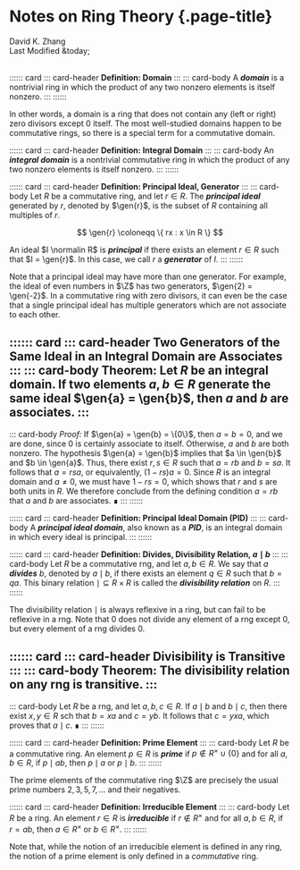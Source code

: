 # Notes on Ring Theory {.page-title}

<div class="text-center">
    David K. Zhang<br>
    Last Modified &today;
</div><br>

:::::: card
::: card-header
**Definition: Domain**
:::
::: card-body
A ___domain___ is a nontrivial ring in which the product of any two nonzero elements is itself nonzero.
:::
::::::

In other words, a domain is a ring that does not contain any (left or right) zero divisors except $0$ itself. The most well-studied domains happen to be commutative rings, so there is a special term for a commutative domain.

:::::: card
::: card-header
**Definition: Integral Domain**
:::
::: card-body
An ___integral domain___ is a nontrivial commutative ring in which the product of any two nonzero elements is itself nonzero.
:::
::::::

:::::: card
::: card-header
**Definition: Principal Ideal, Generator**
:::
::: card-body
Let $R$ be a commutative ring, and let $r \in R$. The ___principal ideal___ generated by $r$, denoted by $\gen{r}$, is the subset of $R$ containing all multiples of $r$.

$$ \gen{r} \coloneqq \{ rx : x \in R \} $$

An ideal $I \normalin R$ is ___principal___ if there exists an element $r \in R$ such that $I = \gen{r}$. In this case, we call $r$ a ___generator___ of $I$.
:::
::::::

Note that a principal ideal may have more than one generator. For example, the ideal of even numbers in $\Z$ has two generators, $\gen{2} = \gen{-2}$. In a commutative ring with zero divisors, it can even be the case that a single principal ideal has multiple generators which are not associate to each other.

:::::: card
::: card-header
**Two Generators of the Same Ideal in an Integral Domain are Associates**
:::
::: card-body
**Theorem:** Let $R$ be an integral domain. If two elements $a, b \in R$ generate the same ideal $\gen{a} = \gen{b}$, then $a$ and $b$ are associates.
:::
------
::: card-body
*Proof:* If $\gen{a} = \gen{b} = \{0\}$, then $a = b = 0$, and we are done, since $0$ is certainly associate to itself. Otherwise, $a$ and $b$ are both nonzero. The hypothesis $\gen{a} = \gen{b}$ implies that $a \in \gen{b}$ and $b \in \gen{a}$. Thus, there exist $r, s \in R$ such that $a = rb$ and $b = sa$. It follows that $a = rsa$, or equivalently, $(1 - rs)a = 0$. Since $R$ is an integral domain and $a \ne 0$, we must have $1 - rs = 0$, which shows that $r$ and $s$ are both units in $R$. We therefore conclude from the defining condition $a = rb$ that $a$ and $b$ are associates. <span class="float-end">&#8718;</span>
:::
::::::


:::::: card
::: card-header
**Definition: Principal Ideal Domain (PID)**
:::
::: card-body
A ___principal ideal domain___, also known as a ___PID___, is an integral domain in which every ideal is principal.
:::
::::::


:::::: card
::: card-header
**Definition: Divides, Divisibility Relation, $a \mid b$**
:::
::: card-body
Let $R$ be a commutative rng, and let $a, b \in R$. We say that $a$ ___divides___ $b$, denoted by $a \mid b$, if there exists an element $q \in R$ such that $b = qa$. This binary relation ${\mid} \subseteq R \times R$ is called the ___divisibility relation___ on $R$.
:::
::::::

The divisibility relation $\mid$ is always reflexive in a ring, but can fail to be reflexive in a rng. Note that $0$ does not divide any element of a rng except $0$, but every element of a rng divides $0$.


:::::: card
::: card-header
**Divisibility is Transitive**
:::
::: card-body
**Theorem:** The divisibility relation on any rng is transitive.
:::
------
::: card-body
Let $R$ be a rng, and let $a, b, c \in R$. If $a \mid b$ and $b \mid c$, then there exist $x, y \in R$ sch that $b = xa$ and $c = yb$. It follows that $c = yxa$, which proves that $a \mid c$. <span class="float-end">&#8718;</span>
:::
::::::


:::::: card
::: card-header
**Definition: Prime Element**
:::
::: card-body
Let $R$ be a commutative ring. An element $p \in R$ is ___prime___ if $p \notin R^\times \cup \{0\}$ and for all $a, b \in R$, if $p \mid ab$, then $p \mid a$ or $p \mid b$.
:::
::::::

The prime elements of the commutative ring $\Z$ are precisely the usual prime numbers $2, 3, 5, 7, \dots$ and their negatives.


:::::: card
::: card-header
**Definition: Irreducible Element**
:::
::: card-body
Let $R$ be a ring. An element $r \in R$ is ___irreducible___ if $r \notin R^\times$ and for all $a, b \in R$, if $r = ab$, then $a \in R^\times$ or $b \in R^\times$.
:::
::::::

Note that, while the notion of an irreducible element is defined in any ring, the notion of a prime element is only defined in a *commutative* ring.
